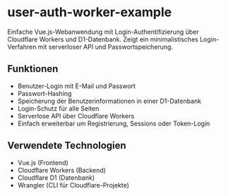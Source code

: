 # user-auth-worker-example
Einfache Vue.js-Webanwendung mit Login-Authentifizierung über Cloudflare Workers und D1-Datenbank. Zeigt ein minimalistisches Login-Verfahren mit serverloser API und Passwortspeicherung.

## Funktionen

- Benutzer-Login mit E-Mail und Passwort
- Passwort-Hashing
- Speicherung der Benutzerinformationen in einer D1-Datenbank
- Login-Schutz für alle Seiten
- Serverlose API über Cloudflare Workers
- Einfach erweiterbar um Registrierung, Sessions oder Token-Login

## Verwendete Technologien

- Vue.js (Frontend)
- Cloudflare Workers (Backend)
- Cloudflare D1 (Datenbank)
- Wrangler (CLI für Cloudflare-Projekte)
